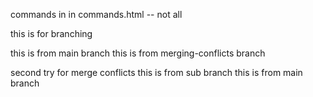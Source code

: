 commands in in commands.html -- not all

this is for branching

this is from main branch
this is from merging-conflicts branch

second try for merge conflicts
this is from sub branch
this is from main branch